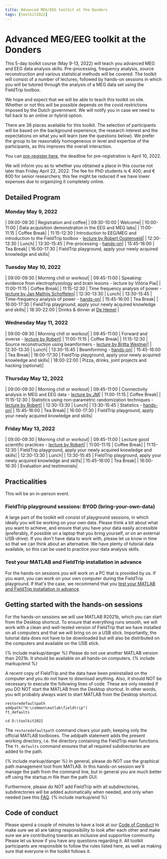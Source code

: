 ```yaml
---
title: Advanced MEG/EEG toolkit at the Donders
tags: [toolkit2022]
---
```


# Advanced MEG/EEG toolkit at the Donders

This 5-day toolkit course (May 9-13, 2022) will teach you advanced MEG and EEG data analysis skills. Pre-processing, frequency analysis, source reconstruction and various statistical methods will be covered. The toolkit will consist of a number of lectures, followed by hands-on sessions in which you will be tutored through the analysis of a MEG data set using the FieldTrip toolbox.

We hope and expect that we will be able to teach this toolkit on site. Whether or not this will be possible depends on the covid restrictions imposed by the Dutch government. We will notify you in case we need to fall back to an online or hybrid option.

There are 38 places available for this toolkit. The selection of participants will be based on the background experience, the research interest and the expectations on what you will learn (see the questions below). We prefer the group to be reasonably homogeneous in level and expertise of the participants, as this improves the overall interaction.

You can [pre-register here](https://www.ru.nl/donders/agenda/donders-tool-kits/vm-tool-kits/donders-meg-eeg-toolkit/), the deadline for pre-registration is April 10, 2022.

We will inform you as to whether you obtained a place in this course not later than Friday April 22, 2022. The fee for PhD students is € 400; and € 600 for senior researchers; this  fee might be reduced if we have lower expenses due to organizing it completely online.

## Detailed Program

### Monday May 9, 2022

| 09:00-09:30 | Registration and coffee|
| 09:30-10:00 | Welcome|
| 10:00-11:00 | Data acquisition demonstration in the EEG and MEG labs|
| 11:00-11:15 | Coffee Break|
| 11:15-12:30 | Introduction to EEG/MEG and introduction to the FieldTrip toolbox - [lecture by Robert Oostenveld](/assets/pdf/workshop/toolkit2022/introduction.pdf)|
| 12:30-13:30 | Lunch|
| 13:30-15:45 | Pre-processing - [hands-on](/tutorial/eventrelatedaveraging)|
| 15:45-16:00 | Tea Break|
| 16:00-17:30 | FieldTrip playground, apply your newly acquired knowledge and skills|
  
  
### Tuesday May 10, 2022

| 09:00-09:30 | Morning chill or workout|
| 09:45-11:00 | Speaking: evidence from electrophysiology and brain lesions - lecture by Vitória Piai|
| 11:00-11:15 | Coffee Break|
| 11:15-12:30 | Time frequency analysis of power - [lecture by Jan Mathijs Schoffelen](/assets/pdf/workshop/toolkit2022/frequency.pdf)|
| 12:30-13:30 | Lunch|
| 13:30-15:45 | Time-frequency analysis of power - [hands-on](/tutorial/timefrequencyanalysis)|
| 15:45-16:00 | Tea Break|
| 16:00-17:30 | FieldTrip playground, apply your newly acquired knowledge and skills|
| 18:30-22:00 | Drinks & dinner at [De Hemel](https://restaurantdehemel.nl/en/) |
  
  
### Wednesday May 11, 2022

| 09:00-09:30 | Morning chill or workout|
| 09:45-11:00 | Forward and inverse - [lecture by Robert](/assets/pdf/workshop/toolkit2022/forward_inverse.pdf)|
| 11:00-11:15 | Coffee Break|
| 11:15-12:30 | Source reconstruction using beamformers - [lecture by Britta Westner](/assets/pdf/workshop/toolkit2022/beamforming.pdf)|
| 12:30-13:30 | Lunch|
| 13:30-15:45 | Beamforming - [hands-on](/tutorial/beamformer)|
| 15:45-16:00 | Tea Break|
| 16:00-17:30 | FieldTrip playground, apply your newly acquired knowledge and skills|
| 18:00-22:00 | Pizza, drinks, joint projects and hacking (optional)|
  
  
### Thursday May 12, 2022

| 09:00-09:30 | Morning chill or workout|
| 09:45-11:00 | Connectivity analysis in MEG and EEG data - [lecture by JM](/assets/pdf/workshop/toolkit2022/connectivity.pdf)|
| 11:00-11:15 | Coffee Break|
| 11:15-12:30 | Statistics using non-parametric randomization techniques - [lecture by Robert](/assets/pdf/workshop/toolkit2022/statistics.pdf)|
| 12:30-13:30 | Lunch|
| 13:30-15:45 | Statistics - [hands-on](/tutorial/cluster_permutation_timelock)|
| 15:45-16:00 | Tea Break|
| 16:00-17:30 | FieldTrip playground, apply your newly acquired knowledge and skills|
  
  
### Friday May 13, 2022

| 09:00-09:30 | Morning chill or workout|
| 09:45-11:00 | Lecture good scientific practices - [lecture by Robert](/assets/pdf/workshop/toolkit2022/openscience.pdf)|
| 11:00-11:15 | Coffee Break|
| 11:15-12:30 | FieldTrip playground, apply your newly acquired knowledge and skills|
| 12:30-13:30 | Lunch|
| 13:30-15:45 | FieldTrip playground, apply your newly acquired knowledge and skills|
| 15:45-16:00 | Tea Break|
| 16:00-16:30 | Evaluation and testimonials|

## Practicalities

This will be an in-person event.  

### FieldTrip playground sessions: BYOD (bring-your-own-data)
  
A large part of the toolkit will consist of playground sessions, in which ideally you will be working on your own data. Please think a bit about what you want to achieve, and ensure that you have your data easily accessible (preferably, if possible on a laptop that you bring yourself, or on an external USB-drive). If you don't have data to work with, please let us know in time so that we can think about an alternative. We have plenty of tutorial data available, so this can be used to practice your data analysis skills.  

### Test your MATLAB and FieldTrip installation in advance

For the hands-on sessions you will work on a PC that is provided by us. If you want, you can work on your own computer during the FieldTrip playground. If that's the case, we recommend that you [test your MATLAB and FieldTrip installation in advance](/workshop/toolkit2022/test_installation).


## Getting started with the hands-on sessions

For the hands-on sessions we will use MATLAB R2021b, which you can start from the Desktop shortcut. To ensure that everything runs smooth, we will work with a clean and well-tested version of FieldTrip that we have installed on all computers and that we will bring on on a USB stick. Importantly, the tutorial data does not have to be downloaded but will also be distributed on the computers and available on the USB stick.

{% include markup/danger %}
Please do not use another MATLAB version than 2021b. It should be available on all hands-on computers.
{% include markup/end %}

A recent copy of FieldTrip and the data have been preinstalled on the computer and you do not have to download anything. Also, it should NOT be necessary to execute the following lines of code. These are only needed if you DO NOT start the MATLAB from the Desktop shortcut. In other words, you will probably always want to start MATLAB from the Desktop shortcut.

    restoredefaultpath
    addpath("H:\common\matlab\fieldtrip")
    ft_defaults

    cd D:\toolkit2022

The `restoredefaultpath` command clears your path, keeping only the official MATLAB toolboxes. The addpath statement adds the present working directory, i.e. the directory containing the FieldTrip main functions. The `ft_defaults` command ensures that all required subdirectories are added to the path.

{% include markup/danger %}
In general, please do NOT use the graphical path management tool from MATLAB. In this hands-on session we'll manage the path from the command line, but in general you are much better off using the startup.m file than the path GUI.

Furthermore, please do NOT add FieldTrip with all subdirectories, subdirectories will be added automatically when needed, and only when needed (see this [FAQ](/faq/should_i_add_fieldtrip_with_all_subdirectories_to_my_matlab_path).
{% include markup/end %}


## Code of conduct

Please spend a couple of minutes to have a look at our [Code of Conduct](/workshop/toolkit2022/code_of_conduct) to make sure we all are taking responsibility to look after each other and make sure we are contributing towards an inclusive and supportive community. Please let us know if you have any questions regarding it. All toolkit participants are responsible to follow the rules listed here, as well as making sure that everyone in the toolkit follows it.
